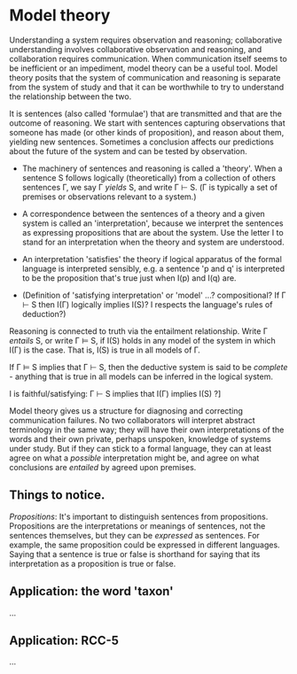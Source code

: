 
# Model theory

Understanding a system requires observation and reasoning;
collaborative understanding involves collaborative observation and
reasoning, and collaboration requires communication.  When
communication itself seems to be inefficient or an impediment, model
theory can be a useful tool.  Model theory posits that the system of
communication and reasoning is separate from the system of study and
that it can be worthwhile to try to understand the relationship
between the two.

It is sentences (also called 'formulae') that are transmitted and that
are the outcome of reasoning.  We start with sentences capturing
observations that someone has made (or other kinds of proposition),
and reason about them, yielding new sentences.  Sometimes a conclusion
affects our predictions about the future of the system and can be
tested by observation.

  - The machinery of sentences and reasoning is called a 'theory'.
    When a sentence S follows logically (theoretically) from a
    collection of others sentences Γ, we say Γ _yields_ S, and write Γ
    ⊢ S.  (Γ is typically a set of premises or observations relevant
    to a system.)

  - A correspondence between the sentences of a theory and a given
    system is called an 'interpretation', because we interpret the
    sentences as expressing propositions that are about the system.
    Use the letter I to stand for an interpretation when the theory
    and system are understood.

  - An interpretation 'satisfies' the theory if logical apparatus of
    the formal language is interpreted sensibly, e.g. a sentence 'p
    and q' is interpreted to be the proposition that's true just when
    I(p) and I(q) are.

  - (Definition of 'satisfying interpretation' or 'model' ...?
    compositional?  If Γ ⊢ S then I(Γ) logically implies I(S)?  I
    respects the language's rules of deduction?)

Reasoning is connected to truth via the entailment relationship.
Write Γ _entails_ S, or write Γ ⊨ S, if I(S) holds in any model of the
system in which I(Γ) is the case.  That is, I(S) is true in all models
of Γ.

If Γ ⊨ S implies that Γ ⊢ S, then the deductive system is said to be
_complete_ - anything that is true in all models can be inferred in
the logical system.

I is faithful/satisfying: Γ ⊢ S implies that I(Γ) implies I(S) ?]

Model theory gives us a structure for diagnosing and correcting
communication failures.  No two collaborators will interpret abstract
terminology in the same way; they will have their own interpretations
of the words and their own private, perhaps unspoken, knowledge of
systems under study.  But if they can stick to a formal language, they
can at least agree on what a _possible_ interpretation might be, and
agree on what conclusions are _entailed_ by agreed upon premises.

## Things to notice.

_Propositions_: It's important to distinguish sentences from
propositions.  Propositions are the interpretations or meanings of
sentences, not the sentences themselves, but they can be _expressed_
as sentences.  For example, the same proposition could be expressed in
different languages.  Saying that a sentence is true or false is
shorthand for saying that its interpretation as a proposition is true
or false.

## Application: the word 'taxon'

...

## Application: RCC-5

...

